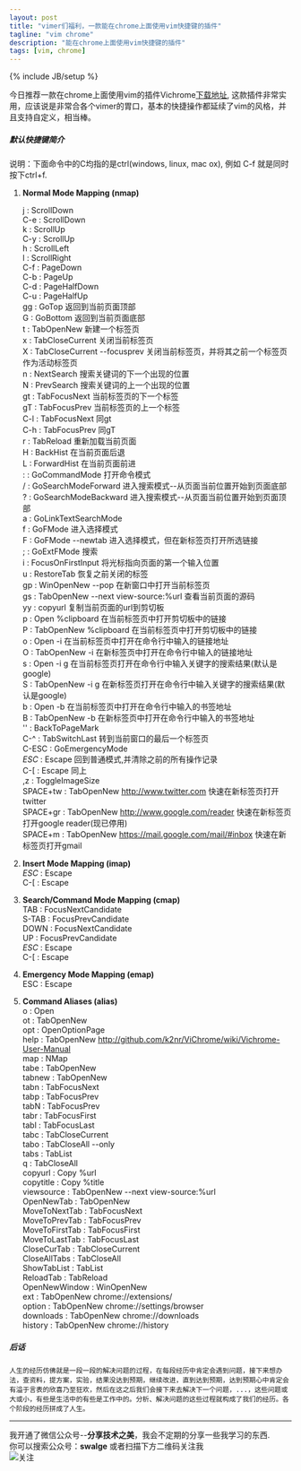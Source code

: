 ```yaml
---
layout: post
title: "vimer们福利，一款能在chrome上面使用vim快捷键的插件"
tagline: "vim chrome"
description: "能在chrome上面使用vim快捷键的插件"
tags: [vim, chrome]
---
```

{% include JB/setup %}

今日推荐一款在chrome上面使用vim的插件Vichrome[下载地址][1], 这款插件非常实用，应该说是非常合各个vimer的胃口，基本的快捷操作都延续了vim的风格，并且支持自定义，相当棒。  

##### 默认快捷键简介  

说明：下面命令中的C均指的是ctrl(windows, linux, mac ox), 例如 C-f 就是同时按下ctrl+f.  

1.  __Normal Mode Mapping (nmap)__  
    
    j : ScrollDown  
    C-e : ScrollDown  
    k : ScrollUp  
    C-y : ScrollUp  
    h : ScrollLeft  
    l : ScrollRight  
    C-f : PageDown  
    C-b : PageUp  
    C-d : PageHalfDown  
    C-u : PageHalfUp  
    gg : GoTop  返回到当前页面顶部  
    G : GoBottom  返回到当前页面底部  
    t : TabOpenNew  新建一个标签页  
    x : TabCloseCurrent  关闭当前标签页  
    X : TabCloseCurrent --focusprev  关闭当前标签页，并将其之前一个标签页作为活动标签页  
    n : NextSearch  搜索关键词的下一个出现的位置  
    N : PrevSearch  搜索关键词的上一个出现的位置  
    gt : TabFocusNext  当前标签页的下一个标签  
    gT : TabFocusPrev  当前标签页的上一个标签  
    C-l : TabFocusNext  同gt  
    C-h : TabFocusPrev  同gT  
    r : TabReload  重新加载当前页面  
    H : BackHist  在当前页面后退  
    L : ForwardHist  在当前页面前进  
    : : GoCommandMode  打开命令模式  
    / : GoSearchModeForward  进入搜索模式--从页面当前位置开始到页面底部  
    ? : GoSearchModeBackward  进入搜索模式--从页面当前位置开始到页面顶部  
    a : GoLinkTextSearchMode  
    f : GoFMode  进入选择模式  
    F : GoFMode --newtab  进入选择模式，但在新标签页打开所选链接  
    ; : GoExtFMode  搜索  
    i : FocusOnFirstInput  将光标指向页面的第一个输入位置  
    u : RestoreTab  恢复之前关闭的标签  
    gp : WinOpenNew --pop  在新窗口中打开当前标签页  
    gs : TabOpenNew --next view-source:%url  查看当前页面的源码  
    yy : copyurl  复制当前页面的url到剪切板  
    p : Open %clipboard  在当前标签页中打开剪切板中的链接  
    P : TabOpenNew %clipboard  在当前标签页中打开剪切板中的链接  
    o : Open -i  在当前标签页中打开在命令行中输入的链接地址  
    O : TabOpenNew -i  在新标签页中打开在命令行中输入的链接地址  
    s : Open -i g  在当前标签页打开在命令行中输入关键字的搜索结果(默认是google)  
    S : TabOpenNew -i g  在新标签页打开在命令行中输入关键字的搜索结果(默认是google)  
    b : Open -b  在当前标签页中打开在命令行中输入的书签地址  
    B : TabOpenNew -b  在新标签页中打开在命令行中输入的书签地址  
    '' : BackToPageMark  
    C-^ : TabSwitchLast  转到当前窗口的最后一个标签页  
    C-ESC : GoEmergencyMode  
    _ESC_ : Escape  回到普通模式,并清除之前的所有操作记录  
    C-[ : Escape  同上  
    ,z : ToggleImageSize  
    SPACE+tw : TabOpenNew http://www.twitter.com  快速在新标签页打开twitter  
    SPACE+gr : TabOpenNew http://www.google.com/reader  快速在新标签页打开google reader(现已停用)  
    SPACE+m : TabOpenNew https://mail.google.com/mail/#inbox  快速在新标签页打开gmail  
2. __Insert Mode Mapping (imap)__  
    _ESC_ : Escape  
    C-[ : Escape  
3. __Search/Command Mode Mapping (cmap)__  
    TAB : FocusNextCandidate  
    S-TAB : FocusPrevCandidate   
    DOWN : FocusNextCandidate  
    UP : FocusPrevCandidate  
    _ESC_ : Escape  
    C-[ : Escape  
4. __Emergency Mode Mapping (emap)__  
    ESC : Escape  
5. __Command Aliases (alias)__  
    o : Open  
    ot : TabOpenNew  
    opt : OpenOptionPage  
    help : TabOpenNew http://github.com/k2nr/ViChrome/wiki/Vichrome-User-Manual  
    map : NMap  
    tabe : TabOpenNew  
    tabnew : TabOpenNew  
    tabn : TabFocusNext  
    tabp : TabFocusPrev  
    tabN : TabFocusPrev  
    tabr : TabFocusFirst  
    tabl : TabFocusLast  
    tabc : TabCloseCurrent  
    tabo : TabCloseAll --only  
    tabs : TabList  
    q : TabCloseAll  
    copyurl : Copy %url  
    copytitle : Copy %title  
    viewsource : TabOpenNew --next view-source:%url  
    OpenNewTab : TabOpenNew  
    MoveToNextTab : TabFocusNext  
    MoveToPrevTab : TabFocusPrev  
    MoveToFirstTab : TabFocusFirst  
    MoveToLastTab : TabFocusLast  
    CloseCurTab : TabCloseCurrent  
    CloseAllTabs : TabCloseAll  
    ShowTabList : TabList  
    ReloadTab : TabReload  
    OpenNewWindow : WinOpenNew  
    ext : TabOpenNew chrome://extensions/  
    option : TabOpenNew chrome://settings/browser  
    downloads : TabOpenNew chrome://downloads  
    history : TabOpenNew chrome://history  
    
##### 后话  

    人生的经历仿佛就是一段一段的解决问题的过程，在每段经历中肯定会遇到问题，接下来想办法，查资料，提方案，实验，结果没达到预期，继续改进，直到达到预期，达到预期心中肯定会有溢于言表的欣喜乃至狂欢，然后在这之后我们会接下来去解决下一个问题，...，这些问题或大或小，有些是生活中的有些是工作中的。分析、解决问题的这些过程就构成了我们的经历。各个阶段的经历拼成了人生。   

-------------------------------------------------------  
我开通了微信公众号--__分享技术之美__，我会不定期的分享一些我学习的东西.  
你可以搜索公众号：__swalge__ 或者扫描下方二维码关注我  
![关注][photo]  

[photo]:http://imagle.github.io/static/img/photo.jpg
[1]: https://chrome.google.com/webstore/detail/vichrome/gghkfhpblkcmlkmpcpgaajbbiikbhpdi
